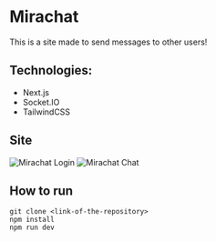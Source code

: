 # Mirachat

This is a site made to send messages to other users!

## Technologies:

- Next.js
- Socket.IO
- TailwindCSS

## Site

![Mirachat Login](https://github.com/CarlosERM/mirachat/assets/74724103/8eca5637-2d5c-44a9-9cff-8055e6da89d5)
![Mirachat Chat](https://github.com/CarlosERM/mirachat/assets/74724103/ce8f2da9-2e41-49c3-8f63-2c71bc71f711)

## How to run

```console
git clone <link-of-the-repository>
npm install
npm run dev
```
